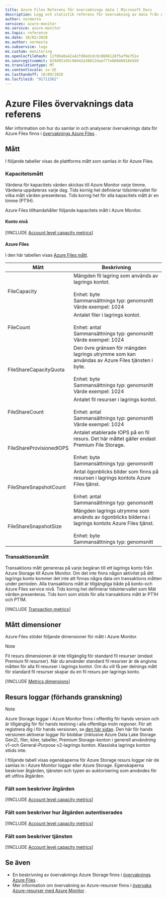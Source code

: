 ```yaml
---
title: Azure Files Referens för övervaknings data | Microsoft Docs
description: Logg och statistik referens för övervakning av data från Azure Files.
author: normesta
services: azure-monitor
ms.service: azure-monitor
ms.topic: reference
ms.date: 10/02/2020
ms.author: normesta
ms.subservice: logs
ms.custom: monitoring
ms.openlocfilehash: 11f89a0a42a42fd84d1dc0c8606128f5af9e751e
ms.sourcegitcommit: 829d951d5c90442a38012daaf77e86046018e5b9
ms.translationtype: MT
ms.contentlocale: sv-SE
ms.lasthandoff: 10/09/2020
ms.locfileid: "91711562"
---
```

# <a name="azure-files-monitoring-data-reference"></a>Azure Files övervaknings data referens

Mer information om hur du samlar in och analyserar övervaknings data för Azure Files finns i [övervaknings Azure Files](storage-files-monitoring.md) .

## <a name="metrics"></a>Mått

I följande tabeller visas de plattforms mått som samlas in för Azure Files. 

### <a name="capacity-metrics"></a>Kapacitetsmått

Värdena för kapacitets värden skickas till Azure Monitor varje timme. Värdena uppdateras varje dag. Tids kornig het definierar tidsintervallet för vilka mått värden presenteras. Tids kornig het för alla kapacitets mått är en timme (PT1H).

Azure Files tillhandahåller följande kapacitets mått i Azure Monitor.

#### <a name="account-level"></a>Konto nivå

[!INCLUDE [Account level capacity metrics](../../../includes/azure-storage-account-capacity-metrics.md)]

#### <a name="azure-files"></a>Azure Files

I den här tabellen visas [Azure Files mått](https://docs.microsoft.com/azure/azure-monitor/platform/metrics-supported#microsoftstoragestorageaccountsfileservices).

| Mått | Beskrivning |
| ------------------- | ----------------- |
| FileCapacity | Mängden fil lagring som används av lagrings kontot. <br/><br/> Enhet: byte <br/> Sammansättnings typ: genomsnitt <br/> Värde exempel: 1024 |
| FileCount   | Antalet filer i lagrings kontot. <br/><br/> Enhet: antal <br/> Sammansättnings typ: genomsnitt <br/> Värde exempel: 1024 |
| FileShareCapacityQuota | Den övre gränsen för mängden lagrings utrymme som kan användas av Azure Files tjänsten i byte. <br/><br/> Enhet: byte <br/> Sammansättnings typ: genomsnitt <br/> Värde exempel: 1024|
| FileShareCount | Antalet fil resurser i lagrings kontot. <br/><br/> Enhet: antal <br/> Sammansättnings typ: genomsnitt <br/> Värde exempel: 1024 |
| FileShareProvisionedIOPS | Antalet etablerade IOPS på en fil resurs. Det här måttet gäller endast Premium File Storage. <br/><br/> Enhet: byte <br/> Sammansättnings typ: genomsnitt |
| FileShareSnapshotCount | Antal ögonblicks bilder som finns på resursen i lagrings kontots Azure Files tjänst. <br/><br/> Enhet: antal <br/> Sammansättnings typ: genomsnitt | 
|FileShareSnapshotSize|Mängden lagrings utrymme som används av ögonblicks bilderna i lagrings kontots Azure Files tjänst. <br/><br/> Enhet: byte <br/> Sammansättnings typ: genomsnitt|

### <a name="transaction-metrics"></a>Transaktionsmått

Transaktions mått genereras på varje begäran till ett lagrings konto från Azure Storage till Azure Monitor. Om det inte finns någon aktivitet på ditt lagrings konto kommer det inte att finnas några data om transaktions måtten under perioden. Alla transaktions mått är tillgängliga både på konto-och Azure Files service nivå. Tids kornig het definierar tidsintervallet som Mät värden presenteras. Tids korn som stöds för alla transaktions mått är PT1H och PT1M.

[!INCLUDE [Transaction metrics](../../../includes/azure-storage-account-transaction-metrics.md)]

<a id="metrics-dimensions"></a>

## <a name="metrics-dimensions"></a>Mått dimensioner

Azure Files stöder följande dimensioner för mått i Azure Monitor.

> [!NOTE] 
> Fil resurs dimensionen är inte tillgänglig för standard fil resurser (endast Premium fil resurser). När du använder standard fil resurser är de angivna måtten för alla fil resurser i lagrings kontot. Om du vill få per delnings mått för standard fil resurser skapar du en fil resurs per lagrings konto.

[!INCLUDE [Metrics dimensions](../../../includes/azure-storage-account-metrics-dimensions.md)]

## <a name="resource-logs-preview"></a>Resurs loggar (förhands granskning)

> [!NOTE]
> Azure Storage loggar i Azure Monitor finns i offentlig för hands version och är tillgänglig för för hands testning i alla offentliga moln regioner. För att registrera dig i för hands versionen, se [den här sidan](https://forms.microsoft.com/Pages/ResponsePage.aspx?id=v4j5cvGGr0GRqy180BHbRxW65f1VQyNCuBHMIMBV8qlUM0E0MFdPRFpOVTRYVklDSE1WUTcyTVAwOC4u).  Den här för hands versionen aktiverar loggar för blobbar (inklusive Azure Data Lake Storage Gen2), filer, köer, tabeller, Premium Storage-konton i generell användning v1-och General-Purpose v2-lagrings konton. Klassiska lagrings konton stöds inte.

I följande tabell visas egenskaperna för Azure Storage resurs loggar när de samlas in i Azure Monitor loggar eller Azure Storage. Egenskaperna beskriver åtgärden, tjänsten och typen av auktorisering som användes för att utföra åtgärden.

### <a name="fields-that-describe-the-operation"></a>Fält som beskriver åtgärden


[!INCLUDE [Account level capacity metrics](../../../includes/azure-storage-logs-properties-operation.md)]

### <a name="fields-that-describe-how-the-operation-was-authenticated"></a>Fält som beskriver hur åtgärden autentiserades

[!INCLUDE [Account level capacity metrics](../../../includes/azure-storage-logs-properties-authentication.md)]

### <a name="fields-that-describe-the-service"></a>Fält som beskriver tjänsten

[!INCLUDE [Account level capacity metrics](../../../includes/azure-storage-logs-properties-service.md)]

## <a name="see-also"></a>Se även

- En beskrivning av övervaknings Azure Storage finns i [övervaknings Azure Files](storage-files-monitoring-reference.md) .
- Mer information om övervakning av Azure-resurser finns i [övervaka Azure-resurser med Azure Monitor](../../azure-monitor/insights/monitor-azure-resource.md) .